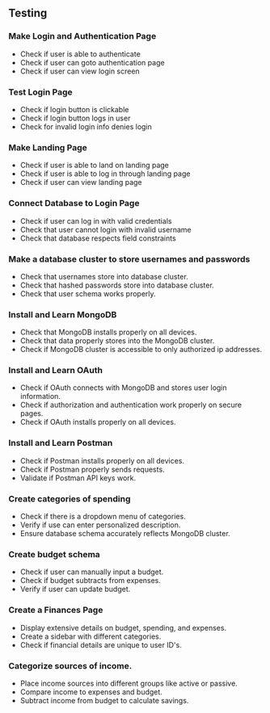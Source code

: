 ## Testing
### Make Login and Authentication Page
- Check if user is able to authenticate
- Check if user can goto authentication page
- Check if user can view login screen
### Test Login Page
- Check if login button is clickable
- Check if login button logs in user
- Check for invalid login info denies login
### Make Landing Page
- Check if user is able to land on landing page
- Check if user is able to log in through landing page
- Check if user can view landing page
### Connect Database to Login Page
- Check if user can log in with valid credentials
- Check that user cannot login with invalid username
- Check that database respects field constraints
### Make a database cluster to store usernames and passwords
- Check that usernames store into database cluster.
- Check that hashed passwords store into database cluster.
- Check that user schema works properly.
### Install and Learn MongoDB
- Check that MongoDB installs properly on all devices.
- Check that data properly stores into the MongoDB cluster.
- Check if MongoDB cluster is accessible to only authorized ip addresses.
### Install and Learn OAuth
- Check if OAuth connects with MongoDB and stores user login information.
- Check if authorization and authentication work properly on secure pages.
- Check if OAuth installs properly on all devices.
### Install and Learn Postman
- Check if Postman installs properly on all devices.
- Check if Postman properly sends requests.
- Validate if Postman API keys work.
### Create categories of spending
- Check if there is a dropdown menu of categories.
- Verify if use can enter personalized description.
- Ensure database schema accurately reflects MongoDB cluster.
### Create budget schema
- Check if user can manually input a budget.
- Check if budget subtracts from expenses.
- Verify if user can update budget. 
### Create a Finances Page
- Display extensive details on budget, spending, and expenses.
- Create a sidebar with different categories.
- Check if financial details are unique to user ID's.
### Categorize sources of income.
- Place income sources into different groups like active or passive.
- Compare income to expenses and budget.
- Subtract income from budget to calculate savings.
